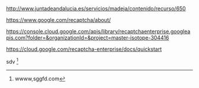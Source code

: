 
http://www.juntadeandalucia.es/servicios/madeja/contenido/recurso/650

https://www.google.com/recaptcha/about/

https://console.cloud.google.com/apis/library/recaptchaenterprise.googleapis.com?folder=&organizationId=&project=master-isotope-304416

https://cloud.google.com/recaptcha-enterprise/docs/quickstart

sdv [^fn1]






[^fn1]: wwww,sggfd.com

